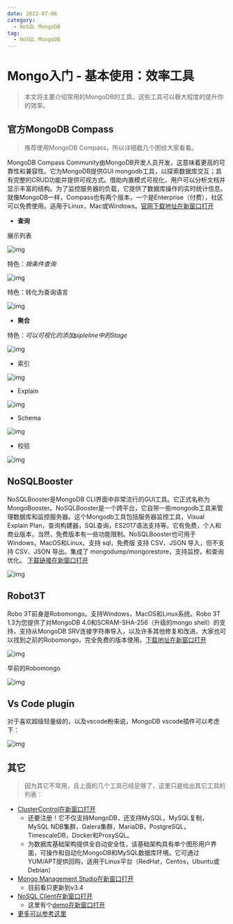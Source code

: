 ```yaml
---
date: 2022-07-06
category:
  - NoSQL MongoDB
tag:
  - NoSQL MongoDB
---
```

# Mongo入门 - 基本使用：效率工具 

> 本文将主要介绍常用的MongoDB的工具，这些工具可以极大程度的提升你的效率。

## 官方MongoDB Compass

> 推荐使用MongoDB Compass，所以详细截几个图给大家看看。

MongoDB Compass Community由MongoDB开发人员开发，这意味着更高的可靠性和兼容性。它为MongoDB提供GUI mongodb工具，以探索数据库交互；具有完整的CRUD功能并提供可视方式。借助内置模式可视化，用户可以分析文档并显示丰富的结构。为了监控服务器的负载，它提供了数据库操作的实时统计信息。就像MongoDB一样，Compass也有两个版本，一个是Enterprise（付费），社区可以免费使用。适用于Linux，Mac或Windows。[官网下载地址在新窗口打开](https://www.mongodb.com/try/download/compass)

- **查询**

展示列表

![img](https://www.pdai.tech/images/db/mongo/mongo-x-usage-18.png)

特色：*按条件查询*

![img](https://www.pdai.tech/images/db/mongo/mongo-x-usage-19.png)

特色：转化为查询语言

![img](https://www.pdai.tech/images/db/mongo/mongo-x-usage-22.png)

- **聚合**

特色：*可以可视化的添加pipleline中的Stage*

![img](https://www.pdai.tech/images/db/mongo/mongo-x-usage-20.png)

- 索引

![img](https://www.pdai.tech/images/db/mongo/mongo-x-usage-24.png)

- Explain

![img](https://www.pdai.tech/images/db/mongo/mongo-x-usage-25.png)

- Schema

![img](https://www.pdai.tech/images/db/mongo/mongo-x-usage-21.png)

- 校验

![img](https://www.pdai.tech/images/db/mongo/mongo-x-usage-26.png)

## NoSQLBooster

NoSQLBooster是MongoDB CLI界面中非常流行的GUI工具。它正式名称为MongoBooster。NoSQLBooster是一个跨平台，它自带一些mongodb工具来管理数据库和监控服务器。这个Mongodb工具包括服务器监控工具，Visual Explain Plan，查询构建器，SQL查询，ES2017语法支持等。它有免费，个人和商业版本，当然，免费版本有一些功能限制。NoSQLBooster也可用于Windows，MacOS和Linux。支持 sql，免费版 支持 CSV、JSON 导入，但不支持 CSV、JSON 导出。集成了 mongodump/mongorestore，支持监控，和查询优化。 [下载链接在新窗口打开](https://nosqlbooster.com/downloads)

![img](https://www.pdai.tech/images/db/mongo/mongo-x-usage-22.webp)

## Robot3T

Robo 3T前身是Robomongo。支持Windows，MacOS和Linux系统。Robo 3T 1.3为您提供了对MongoDB 4.0和SCRAM-SHA-256（升级的mongo shell）的支持，支持从MongoDB SRV连接字符串导入，以及许多其他修复和改进。大家也可以找到之前的Robomongo，完全免费的版本使用。[下载地址在新窗口打开](https://robomongo.org/download)

![img](https://www.pdai.tech/images/db/mongo/mongo-x-usage-23.png)

早前的Robomongo

![img](https://www.pdai.tech/images/db/mongo/mongo-x-usage-28.png)

## Vs Code plugin

对于喜欢超级轻量级的，以及vscode粉来说，MongoDB vscode插件可以考虑下：

![img](https://www.pdai.tech/images/db/mongo/mongo-x-usage-27.png)

## 其它

> 因为其它不常用，且上面的几个工具已经足够了，这里只是给出其它工具的列表：

- [ClusterControl在新窗口打开](https://severalnines.com/)
  - 还要注册！它不仅支持MongoDB，还支持MySQL，MySQL复制，MySQL NDB集群，Galera集群，MariaDB，PostgreSQL，TimescaleDB，Docker和ProxySQL。
  - 为数据库基础架构提供全自动安全性，该基础架构具有单个图形用户界面，可操作和自动化MongoDB和MySQL数据库环境。它可通过YUM/APT提供回购，适用于Linux平台（RedHat，Centos，Ubuntu或Debian）
- [Mongo Management Studio在新窗口打开](http://mms.litixsoft.de/index.php?lang=de/)
  - 目前看只更新到v3.4
- [NoSQL Client在新窗口打开](https://www.nosqlclient.com/)
  - 这里有个[demo在新窗口打开](https://www.nosqlclient.com/demo/)
- [更多可以参考这里](https://developer.aliyun.com/article/721720)
